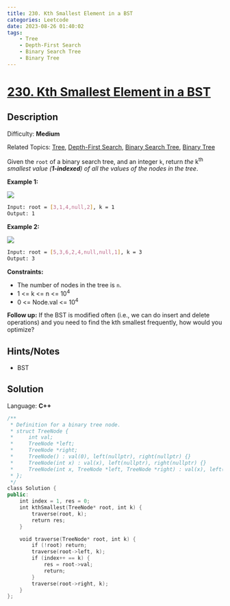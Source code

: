 ```yaml
---
title: 230. Kth Smallest Element in a BST
categories: Leetcode
date: 2023-08-26 01:40:02
tags:
    - Tree
    - Depth-First Search
    - Binary Search Tree
    - Binary Tree
---
```


# [230\. Kth Smallest Element in a BST](https://leetcode.com/problems/kth-smallest-element-in-a-bst/)

## Description

Difficulty: **Medium**

Related Topics: [Tree](https://leetcode.com/tag/https://leetcode.com/tag/tree//), [Depth-First Search](https://leetcode.com/tag/https://leetcode.com/tag/depth-first-search//), [Binary Search Tree](https://leetcode.com/tag/https://leetcode.com/tag/binary-search-tree//), [Binary Tree](https://leetcode.com/tag/https://leetcode.com/tag/binary-tree//)

Given the `root` of a binary search tree, and an integer `k`, return _the_ k<sup>th</sup> _smallest value (**1-indexed**) of all the values of the nodes in the tree_.

**Example 1:**

![](https://assets.leetcode.com/uploads/2021/01/28/kthtree1.jpg)

```bash
Input: root = [3,1,4,null,2], k = 1
Output: 1
```

**Example 2:**

![](https://assets.leetcode.com/uploads/2021/01/28/kthtree2.jpg)

```bash
Input: root = [5,3,6,2,4,null,null,1], k = 3
Output: 3
```

**Constraints:**

* The number of nodes in the tree is `n`.
* 1 <= k <= n <= 10<sup>4</sup>
* 0 <= Node.val <= 10<sup>4</sup>

**Follow up:** If the BST is modified often (i.e., we can do insert and delete operations) and you need to find the kth smallest frequently, how would you optimize?

## Hints/Notes

* BST

## Solution

Language: **C++**

```C++
/**
 * Definition for a binary tree node.
 * struct TreeNode {
 *     int val;
 *     TreeNode *left;
 *     TreeNode *right;
 *     TreeNode() : val(0), left(nullptr), right(nullptr) {}
 *     TreeNode(int x) : val(x), left(nullptr), right(nullptr) {}
 *     TreeNode(int x, TreeNode *left, TreeNode *right) : val(x), left(left), right(right) {}
 * };
 */
class Solution {
public:
    int index = 1, res = 0;
    int kthSmallest(TreeNode* root, int k) {
        traverse(root, k);
        return res;
    }

    void traverse(TreeNode* root, int k) {
        if (!root) return;
        traverse(root->left, k);
        if (index++ == k) {
            res = root->val;
            return;
        }
        traverse(root->right, k);
    }
};
```
